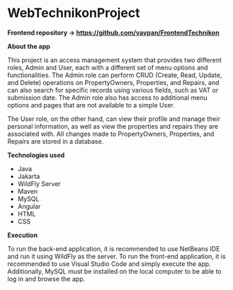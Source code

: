 # WebTechnikonProject


**Frontend repository -> https://github.com/vavpan/FrontendTechnikon**

**About the app**

This project is an access management system that provides two different roles, Admin and User, each with a different set of menu options and functionalities. The Admin role can perform CRUD (Create, Read, Update, and Delete) operations on PropertyOwners, Properties, and Repairs, and can also search for specific records using various fields, such as VAT or submission date. The Admin role also has access to additional menu options and pages that are not available to a simple User.

The User role, on the other hand, can view their profile and manage their personal information, as well as view the properties and repairs they are associated with. All changes made to PropertyOwners, Properties, and Repairs are stored in a database.


<b> Technologies used </b>

<ul>
<li>Java</li>
<li>Jakarta</li>
<li>WildFly Server</li>
<li> Maven </li>
<li>MySQL</li>
<li>Angular</li>
<li>HTML</li>
<li>CSS</li>
</ul>

<b> Execution </b>

 To run the back-end application, it is recommended to use NetBeans IDE and run it using WildFly as the server. To run the front-end application, it is recommended to use Visual Studio Code and simply execute the app. Additionally, MySQL must be installed on the local computer to be able to log in and browse the app.
